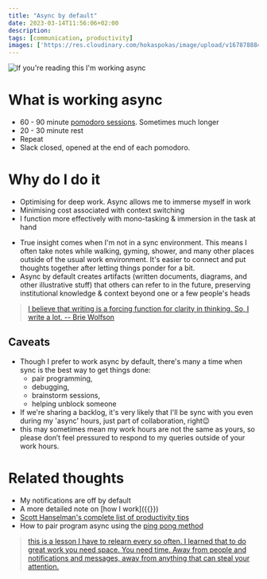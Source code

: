 ```yaml
---
title: "Async by default"
date: 2023-03-14T11:56:06+02:00
description: 
tags: [communication, productivity]
images: ['https://res.cloudinary.com/hokaspokas/image/upload/v1678788842/here-hugo/SCR-20230314-gpt_mikbhh.png']
---
```


![If you're reading this I'm working async](https://res.cloudinary.com/hokaspokas/image/upload/v1678788842/here-hugo/SCR-20230314-gpt_mikbhh.png)

# What is working async

- 60 - 90 minute [pomodoro sessions](https://todoist.com/productivity-methods/pomodoro-technique). Sometimes much longer
- 20 - 30 minute rest
- Repeat
- Slack closed, opened at the end of each pomodoro.

# Why do I do it

- Optimising for deep work. Async allows me to immerse myself in work
- Minimising cost associated with context switching
- I function more effectively with mono-tasking & immersion in the task at hand
* True insight comes when I'm not in a sync environment. This means I often take notes while walking, gyming, shower, and many other places outside of the usual work environment. It's easier to connect and put thoughts together after letting things ponder for a bit.
* Async by default creates artifacts (written documents, diagrams, and other illustrative stuff) that others can refer to in the future, preserving institutional knowledge & context beyond one or a few people's heads
> [I believe that writing is a forcing function for clarity in thinking. So, I write a lot.
> -- Brie Wolfson](https://www.briewolfson.com/)

## Caveats
* Though I prefer to work async by default, there's many a time when sync is the best way to get things done:
    * pair programming,
    * debugging, 
    * brainstorm sessions,
    * helping unblock someone
* If we're sharing a backlog, it's very likely that I'll be sync with you even during my 'async' hours,
 just part of collaboration, right😉
* this may sometimes mean my work hours are not the same as yours, so please don’t feel pressured to respond to my queries outside of your work hours.

# Related thoughts

- My notifications are off by default
- A more detailed note on [how I work]({{<ref communications-readme>}})
- [Scott Hanselman's complete list of productivity tips](https://www.hanselman.com/blog/scott-hanselmans-complete-list-of-productivity-tips)
- How to pair program async using the [ping pong method](/pppp)
> [this is a lesson I have to relearn every so often.
> I learned that to do great work you need space. You need time. Away from people and notifications and messages, away from anything that can steal your attention.](https://www.robinrendle.com/notes/time-control/)
